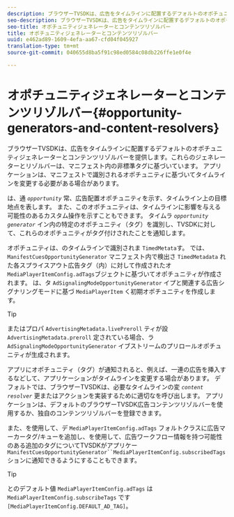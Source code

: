 ```yaml
---
description: ブラウザーTVSDKは、広告をタイムラインに配置するデフォルトのオポチュニティジェネレーターとコンテンツリゾルバーを提供します。これらのジェネレーターとリゾルバーは、マニフェスト内の非標準タグに基づいています。 アプリケーションは、マニフェストで識別されるオポチュニティに基づいてタイムラインを変更する必要がある場合があります。
seo-description: ブラウザーTVSDKは、広告をタイムラインに配置するデフォルトのオポチュニティジェネレーターとコンテンツリゾルバーを提供します。これらのジェネレーターとリゾルバーは、マニフェスト内の非標準タグに基づいています。 アプリケーションは、マニフェストで識別されるオポチュニティに基づいてタイムラインを変更する必要がある場合があります。
seo-title: オポチュニティジェネレーターとコンテンツリゾルバー
title: オポチュニティジェネレーターとコンテンツリゾルバー
uuid: e462ad89-1609-4efa-aa67-cfd04f045927
translation-type: tm+mt
source-git-commit: 040655d8ba5f91c98ed0584c08db226ffe1e0f4e

---
```



# オポチュニティジェネレーターとコンテンツリゾルバー{#opportunity-generators-and-content-resolvers}

ブラウザーTVSDKは、広告をタイムラインに配置するデフォルトのオポチュニティジェネレーターとコンテンツリゾルバーを提供します。これらのジェネレーターとリゾルバーは、マニフェスト内の非標準タグに基づいています。 アプリケーションは、マニフェストで識別されるオポチュニティに基づいてタイムラインを変更する必要がある場合があります。

は、通 *`opportunity`* 常、広告配置オポチュニティを示す、タイムライン上の目標地点を表します。 また、このオポチュニティは、タイムラインに影響を与える可能性のあるカスタム操作を示すこともできます。 タイムラ *`opportunity generator`* イン内の特定のオポチュニティ（タグ）を識別し、TVSDKに対して、これらのオポチュニティがタグ付けされたことを通知します。

オポチュニティは、のタイムラインで識別されま `TimedMetata`す。 では、 `ManifestCuesOpportunityGenerator` マニフェスト内で検出さ `TimedMetadata` れた各スプライスアウト広告タグ（内）に対して作成されたオ `MediaPlayerItemConfig.adTags`ブジェクトに基づいてオポチュニティが作成されます。 は、タ `AdSignalingModeOpportunityGenerator` イプと関連する広告シグナリングモードに基づ `MediaPlayerItem` く初期オポチュニティを作成します。

>[!TIP]
>
>またはプロパ `AdvertisingMetadata.livePreroll` ティが設 `AdvertisingMetadata.preroll` 定されている場合、ラ `AdSignalingModeOpportunityGenerator` イブストリームのプリロールオポチュニティが生成されます。

アプリにオポチュニティ（タグ）が通知されると、例えば、一連の広告を挿入するなどして、アプリケーションがタイムラインを変更する場合があります。 デフォルトでは、ブラウザーTVSDKは、必要なタイムラインの変 *`content resolver`* 更またはアクションを実装するために適切なを呼び出します。 アプリケーションは、デフォルトのブラウザーTVSDK広告コンテンツリゾルバーを使用するか、独自のコンテンツリゾルバーを登録できます。

また、を使用して、デ `MediaPlayerItemConfig.adTags` フォルトクラスに広告マーカータグ/キューを追加し、を使用して、広告ワークフロー情報を持つ可能性のある追加のタグについてTVSDKがアプリケー `ManifestCuesOpportunityGenerator``MediaPlayerItemConfig.subscribedTags` ションに通知できるようにすることもできます。

>[!TIP]
>
>とのデフォルト値 `MediaPlayerItemConfig.adTags` は `MediaPlayerItemConfig.subscribeTags` です `[MediaPlayerItemConfig.DEFAULT_AD_TAG]`。

